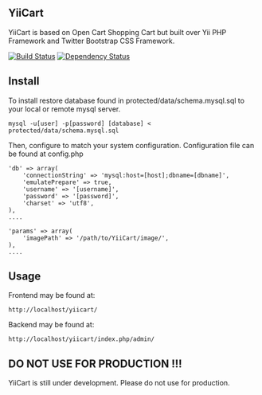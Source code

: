## YiiCart

YiiCart is based on Open Cart Shopping Cart but built over Yii PHP Framework and Twitter Bootstrap CSS Framework.

[![Build Status](https://secure.travis-ci.org/damnpoet/yiicart.png)](https://travis-ci.org/damnpoet/yiicart) [![Dependency Status](https://www.versioneye.com/php/damnpoet:yiicart/dev-master/badge.png)](https://www.versioneye.com/php/damnpoet:yiicart/dev-master)

## Install

To install restore database found in protected/data/schema.mysql.sql to your local or remote mysql server.

```
mysql -u[user] -p[password] [database] < protected/data/schema.mysql.sql
```

Then, configure to match your system configuration. Configuration file can be found at config.php

```
'db' => array(
    'connectionString' => 'mysql:host=[host];dbname=[dbname]',
    'emulatePrepare' => true,
    'username' => '[username]',
    'password' => '[password]',
    'charset' => 'utf8',
),
....

'params' => array(
    'imagePath' => '/path/to/YiiCart/image/',
),
....
```

## Usage

Frontend may be found at:

```
http://localhost/yiicart/
```

Backend may be found at:

```
http://localhost/yiicart/index.php/admin/
```


## DO NOT USE FOR PRODUCTION !!!

YiiCart is still under development. Please do not use for production.